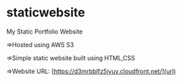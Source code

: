 # staticwebsite
My Static Portfolio Website 


   =>Hosted using AWS S3 

   
   =>Simple static website built using HTML,CSS

   
   =>Website URL: [https://d3mrbblfz5jyuv.cloudfront.net/](url)
